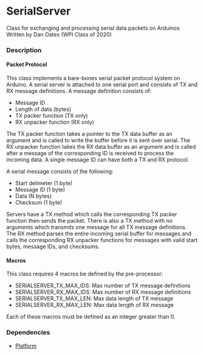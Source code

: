 # SerialServer
Class for exchanging and processing serial data packets on Arduinos  
Written by Dan Oates (WPI Class of 2020)

### Description

#### Packet Protocol
This class implements a bare-bones serial packet protocol system on Arduino. A serial server is attached to one serial port and consists of TX and RX message definitions. A message definition consists of:

- Message ID
- Length of data (bytes)
- TX packer function (TX only)
- RX unpacker function (RX only)

The TX packer function takes a pointer to the TX data buffer as an argument and is called to write the buffer before it is sent over serial. The RX unpacker function takes the RX data buffer as an argument and is called after a message of the corresponding ID is received to process the incoming data. A single message ID can have both a TX and RX protocol.
  
A serial message consists of the following:

- Start delimeter (1 byte)
- Message ID (1 byte)
- Data (N bytes)
- Checksum (1 byte)

Servers have a TX method which calls the corresponding TX packer function then sends the packet. There is also a TX method with no arguments which transmits one message for all TX message definitions. The RX method parses the entire incoming serial buffer for messages and calls the corresponding RX unpacker functions for messages with valid start bytes, message IDs, and checksums.

#### Macros
This class requires 4 macros be defined by the pre-processor:

- SERIALSERVER_TX_MAX_IDS: Max number of TX message definitions
- SERIALSERVER_RX_MAX_IDS: Max number of RX message definitions
- SERIALSERVER_TX_MAX_LEN: Max data length of TX message
- SERIALSERVER_RX_MAX_LEN: Max data length of RX message

Each of these macros must be defined as an integer greater than 0.

### Dependencies
- [Platform](https://github.com/doates625/Platform.git)